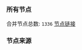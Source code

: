 ### 所有节点
合并节点总数: `1336`
[节点链接](https://raw.githubusercontent.com/rzhy1/11/master/sub/sub_merge_base64.txt)

### 节点来源